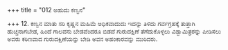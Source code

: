 +++
title = "012 ಅಹುದು ಕಣ್ವನ"

+++
12. ಕಣ್ವನ ಮಾತು ಸರಿ ಕೃಷ್ಣನ ಮಹಿಮೆ ಅಧಿಕವಾದುದು ಇದನ್ನು ತಿಳಿದು ಗರ್ವಗ್ರಹಕ್ಕೆ ತುತ್ತಾಗಿ ಹುಚ್ಚನಾಗಬೇಡ, ಹಿಂದೆ ಗಾಲವನು ಬೇಡವೆಂದರೂ ಬಿಡದೆ ಗುರುದಕ್ಷಿಣೆ ತೆಗೆದುಕೊಳ್ಳಲು  ವಿಶ್ವಾಮಿತ್ರರನ್ನು ಪೀಡಿಸಲು ಅವರು ಕಠಿಣವಾದ ಗುರುದಕ್ಷಿಣೆಯನ್ನು ಬೇಡಿ ಅವನ ಅಹಂಕಾರವನ್ನು ಮುರಿದರು.